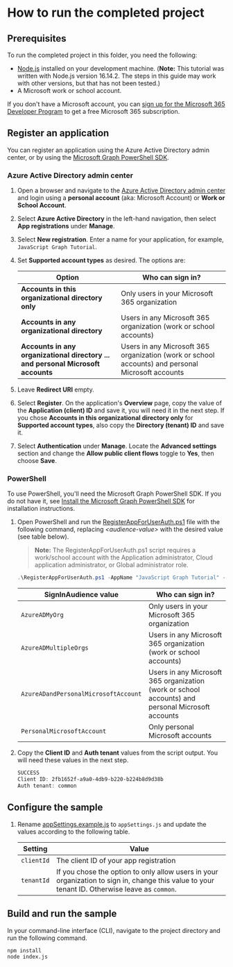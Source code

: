 # How to run the completed project

## Prerequisites

To run the completed project in this folder, you need the following:

- [Node.js](https://nodejs.org) installed on your development machine. (**Note:** This tutorial was written with Node.js version 16.14.2. The steps in this guide may work with other versions, but that has not been tested.)
- A Microsoft work or school account.

If you don't have a Microsoft account, you can [sign up for the Microsoft 365 Developer Program](https://developer.microsoft.com/microsoft-365/dev-program) to get a free Microsoft 365 subscription.

## Register an application

You can register an application using the Azure Active Directory admin center, or by using the [Microsoft Graph PowerShell SDK](https://docs.microsoft.com/graph/powershell/get-started).

### Azure Active Directory admin center

1. Open a browser and navigate to the [Azure Active Directory admin center](https://aad.portal.azure.com) and login using a **personal account** (aka: Microsoft Account) or **Work or School Account**.

1. Select **Azure Active Directory** in the left-hand navigation, then select **App registrations** under **Manage**.

1. Select **New registration**. Enter a name for your application, for example, `JavaScript Graph Tutorial`.

1. Set **Supported account types** as desired. The options are:

    | Option | Who can sign in? |
    |--------|------------------|
    | **Accounts in this organizational directory only** | Only users in your Microsoft 365 organization |
    | **Accounts in any organizational directory** | Users in any Microsoft 365 organization (work or school accounts) |
    | **Accounts in any organizational directory ... and personal Microsoft accounts** | Users in any Microsoft 365 organization (work or school accounts) and personal Microsoft accounts |

1. Leave **Redirect URI** empty.

1. Select **Register**. On the application's **Overview** page, copy the value of the **Application (client) ID** and save it, you will need it in the next step. If you chose **Accounts in this organizational directory only** for **Supported account types**, also copy the **Directory (tenant) ID** and save it.

1. Select **Authentication** under **Manage**. Locate the **Advanced settings** section and change the **Allow public client flows** toggle to **Yes**, then choose **Save**.

### PowerShell

To use PowerShell, you'll need the Microsoft Graph PowerShell SDK. If you do not have it, see [Install the Microsoft Graph PowerShell SDK](https://docs.microsoft.com/graph/powershell/installation) for installation instructions.

1. Open PowerShell and run the [RegisterAppForUserAuth.ps1](RegisterAppForUserAuth.ps1) file with the following command, replacing *&lt;audience-value&gt;* with the desired value (see table below).

    > **Note:** The RegisterAppForUserAuth.ps1 script requires a work/school account with the Application administrator, Cloud application administrator, or Global administrator role.

    ```powershell
    .\RegisterAppForUserAuth.ps1 -AppName "JavaScript Graph Tutorial" -SignInAudience <audience-value>
    ```

    | SignInAudience value | Who can sign in? |
    |----------------------|------------------|
    | `AzureADMyOrg` | Only users in your Microsoft 365 organization |
    | `AzureADMultipleOrgs` | Users in any Microsoft 365 organization (work or school accounts) |
    | `AzureADandPersonalMicrosoftAccount` | Users in any Microsoft 365 organization (work or school accounts) and personal Microsoft accounts |
    | `PersonalMicrosoftAccount` | Only personal Microsoft accounts |

1. Copy the **Client ID** and **Auth tenant** values from the script output. You will need these values in the next step.

    ```powershell
    SUCCESS
    Client ID: 2fb1652f-a9a0-4db9-b220-b224b8d9d38b
    Auth tenant: common
    ```

## Configure the sample

1. Rename [appSettings.example.js](./graphtutorial/appSettings.example.js) to `appSettings.js` and update the values according to the following table.

    | Setting | Value |
    |---------|-------|
    | `clientId` | The client ID of your app registration |
    | `tenantId` | If you chose the option to only allow users in your organization to sign in, change this value to your tenant ID. Otherwise leave as `common`. |

## Build and run the sample

In your command-line interface (CLI), navigate to the project directory and run the following command.

```Shell
npm install
node index.js
```

